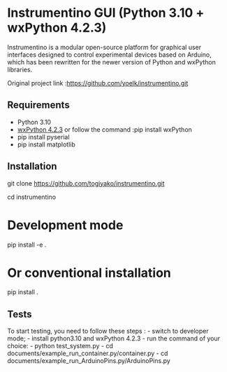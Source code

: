 
# Instrumentino GUI (Python 3.10 + wxPython 4.2.3)

Instrumentino is a modular open-source platform for graphical user interfaces designed to control experimental devices based on Arduino, which has been rewritten for the newer version of Python and wxPython libraries.

Original project link :https://github.com/yoelk/instrumentino.git

## Requirements

- Python 3.10
- [wxPython 4.2.3](https://wxpython.org/) or follow the command :pip install wxPython
- pip install pyserial
- pip install matplotlib

## Installation

git clone https://github.com/togiyako/instrumentino.git

cd instrumentino

# Development mode
pip install -e .

# Or conventional installation
pip install .

## Tests

To start testing, you need to follow these steps :
    - switch to developer mode;
    - install python3.10 and wxPython 4.2.3
    - run the command of your choice:
        - python test_system.py
        - cd documents/example_run_container.py/container.py
        - cd documents/example_run_ArduinoPins.py/ArduinoPins.py
